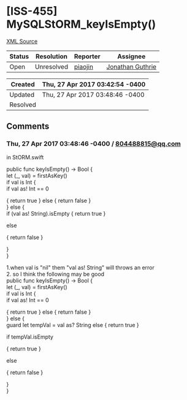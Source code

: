 # [ISS-455] MySQLStORM_keyIsEmpty()

[XML Source](../xml/ISS-455.xml)
<p></p>





Status|Resolution|Reporter|Assignee
------|----------|--------|--------
Open|Unresolved|[piaojin](804488815@qq.com)|[Jonathan Guthrie]($jono)





Created|Thu, 27 Apr 2017 03:42:54 -0400
-------|--------------
Updated|Thu, 27 Apr 2017 03:48:46 -0400
Resolved|


## Comments




### Thu, 27 Apr 2017 03:48:46 -0400 / 804488815@qq.com 

<p><p>in StORM.swift  </p>

<p>public func keyIsEmpty() -&gt; Bool {<br/>
		let (_, val) = firstAsKey()<br/>
		if val is Int {<br/>
			if val as! Int == 0 </p>
{
				return true
			} else {
				return false
			}<br/>
		} else {<br/>
			if (val as! String).isEmpty {				return true			}
<p> else </p>
{
				return false
			}
<p>		}<br/>
	}</p>

<p>1.when val is "nil" them "val as! String" will throws an error<br/>
2. so I think the following may be good <br/>
public func keyIsEmpty() -&gt; Bool {<br/>
        let (_, val) = firstAsKey()<br/>
        if val is Int {<br/>
            if val as! Int == 0 </p>
{
                return true
            } else {
                return false
            }<br/>
        } else {<br/>
            guard let tempVal = val as? String else {                return true            }

<p>            if tempVal.isEmpty </p>
{
                return true
            }
<p> else </p>
{
                return false
            }
<p>        }<br/>
    }</p></p>


